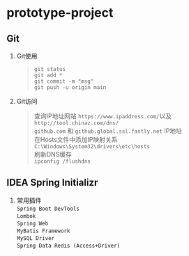 # prototype-project

## Git

1. Git使用  
   > `git status`  
   > `git add *`  
   > `git commit -m "msg"`  
   > `git push -u origin main`  

2. Git访问  
   > 查询IP地址网站 `https://www.ipaddress.com/`以及`http://tool.chinaz.com/dns/`  
   > `github.com` 和 `github.global.ssl.fastly.net` IP地址  
   > 在Hosts文件中添加IP映射关系  
   > `C:\Windows\System32\drivers\etc\hosts`  
   > 刷新DNS缓存  
   > `ipconfig /flushdns`  

## IDEA Spring Initializr

1. 常用插件  
   `Spring Boot DevTools`  
   `Lombok`  
   `Spring Web`  
   `MyBatis Framework`  
   `MySQL Driver`  
   `Spring Data Redis (Access+Driver)`  

































